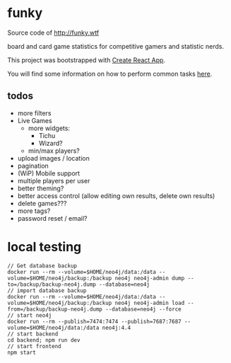 # funky

Source code of http://funky.wtf

board and card game statistics for competitive gamers and statistic nerds.

This project was bootstrapped with [Create React App](https://github.com/facebook/create-react-app).

You will find some information on how to perform common tasks [here](https://github.com/facebook/create-react-app/blob/master/packages/react-scripts/template/README.md).

## todos
 
* more filters
* Live Games
  * more widgets:
    * Tichu  
    * Wizard?
  * min/max players?
* upload images / location
* pagination
* (WiP) Mobile support
* multiple players per user  
* better theming?
* better access control (allow editing own results, delete own results)
* delete games???
* more tags?
* password reset / email?


# local testing

    // Get database backup
    docker run --rm --volume=$HOME/neo4j/data:/data --volume=$HOME/neo4j/backup:/backup neo4j neo4j-admin dump --to=/backup/backup-neo4j.dump --database=neo4j
    // import database backup
    docker run --rm --volume=$HOME/neo4j/data:/data --volume=$HOME/neo4j/backup:/backup neo4j neo4j-admin load --from=/backup/backup-neo4j.dump --database=neo4j --force
    // start neo4j
    docker run --rm --publish=7474:7474 --publish=7687:7687 --volume=$HOME/neo4j/data:/data neo4j:4.4
    // start backend
    cd backend; npm run dev
    // start frontend
    npm start
